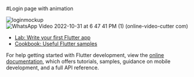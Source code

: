 #Login page with animation

![loginmockup](https://user-images.githubusercontent.com/113785858/200014096-e80a20f8-6320-46a3-a436-2a31d964471d.png)
![WhatsApp Video 2022-10-31 at 6 47 41 PM (1) (online-video-cutter com)](https://user-images.githubusercontent.com/113785858/200014556-8f576833-2aca-4ba4-a5bb-34863fcecb5e.gif)

- [Lab: Write your first Flutter app](https://docs.flutter.dev/get-started/codelab)
- [Cookbook: Useful Flutter samples](https://docs.flutter.dev/cookbook)

For help getting started with Flutter development, view the
[online documentation](https://docs.flutter.dev/), which offers tutorials,
samples, guidance on mobile development, and a full API reference.
